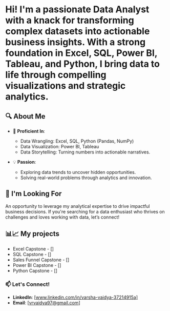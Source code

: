# Hi! I'm a passionate  **Data Analyst** with a knack for transforming complex datasets into actionable business insights. With a strong foundation in **Excel**, **SQL**, **Power BI**, **Tableau**, and **Python**, I bring data to life through compelling visualizations and strategic analytics.
## 🔍 About Me  
- 🌟 **Proficient In**:  
  - Data Wrangling: Excel, SQL, Python (Pandas, NumPy)  
  - Data Visualization: Power BI, Tableau 
  - Data Storytelling: Turning numbers into actionable narratives.
    
- 💡 **Passion**:  
  - Exploring data trends to uncover hidden opportunities.  
  - Solving real-world problems through analytics and innovation.
    
## 💼 I'm Looking For  
An opportunity to leverage my analytical expertise to drive impactful business decisions. If you're searching for a data enthusiast who thrives on challenges and loves working with data, let’s connect! 

## 📊📈 My projects 
- Excel Capstone - []
- SQL Capstone - []
- Sales Funnel Capstone - []
- Power BI Capstone - []
- Python Capstone - []

### 📫 Let's Connect!  
- **LinkedIn**: [www.linkedin.com/in/varsha-vaidya-37214915a]
- **Email**: [vrvaidya97@gmail.com] 
 
